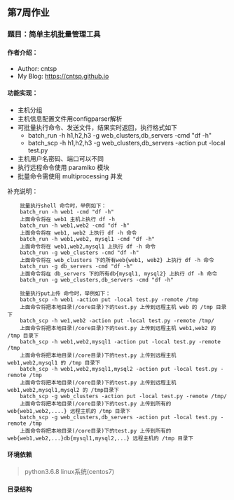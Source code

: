 ## 第7周作业 
### 题目：简单主机批量管理工具
#### 作者介绍：
*   Author: cntsp
*   My Blog: https://cntsp.github.io

#### 功能实现：
*   主机分组
*   主机信息配置文件用configparser解析
*   可批量执行命令、发送文件，结果实时返回，执行格式如下
    *   batch_run -h h1,h2,h3 -g web_clusters,db_servers -cmd "df -h"
    *   batch_scp -h h1,h2,h3 -g web_clusters,db_servers -action put -local test.py
*   主机用户名密码、端口可以不同
*   执行远程命令使用 paramiko 模块
*   批量命令需使用 multiprocessing 并发

补充说明：
```shell
    批量执行shell 命令时，举例如下：
    batch_run -h web1 -cmd "df -h"
    上面命令将在 web1 主机上执行 df -h
    batch_run -h web1,web2 -cmd "df -h"
    上面命令将在 web1, web2 上执行 df -h 命令
    batch_run -h web1,web2, mysql1 -cmd "df -h"
    上面命令将在 web1,web2,mysql1 上执行 df -h 命令
    batch_run -g web_clusters -cmd "df -h"
    上面命令将在 web_clusters 下的所有web{web1, web2} 上执行 df -h 命令
    batch_run -g db_servers -cmd "df -h"
    上面命令将在 db_servers 下的所有db{mysql1, mysql2} 上执行 df -h 命令
    batch_run -g web_clusters,db_servers -cmd "df -h"

    批量执行put上传 命令时，举例如下：
    batch_scp -h web1 -action put -local test.py -remote /tmp
    上面命令将把本地目录(/core目录)下的test.py 上传到远程主机 web 的 /tmp 目录下
    batch_scp -h we1,web2 -action put -local test.py -remote /tmp/
    上面命令将把本地目录(/core目录)下的test.py 上传到远程主机 web1,web2 的 /tmp 目录下
    batch_scp -h web1,web2,mysql1 -action put -local test.py -remote /tmp
    上面命令将把本地目录(/core目录)下的test.py 上传到远程主机 web1,web2,mysql1 的 /tmp 目录下
    batch_scp -h web1,web2,mysql1,mysql2 -action put -local test.py -remote /tmp
    上面命令将把本地目录(/core目录)下的test.py 上传到远程主机 web1,web2,mysql1,mysql2 的 /tmp目录下
    batch_scp -g web_clusters -action put -local test.py -remote /tmp/
    上面命令将把本地目录(/core目录)下的test.py 上传到所有的web{web1,web2,....} 远程主机的 /tmp 目录下
    batch_scp -g web_clusters,db_servers -action put -local test.py -remote /tmp
    上面命令将把本地目录(/core目录)下的test.py 上传到所有的web{web1,web2,...}db{mysql1,mysql2,...} 远程主机的 /tmp 目录下
```

#### 环境依赖
> python3.6.8 linux系统(centos7)
#### 目录结构